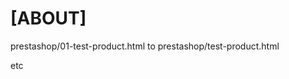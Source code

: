 [ABOUT]
===============================================================
prestashop/01-test-product.html to prestashop/test-product.html

etc
